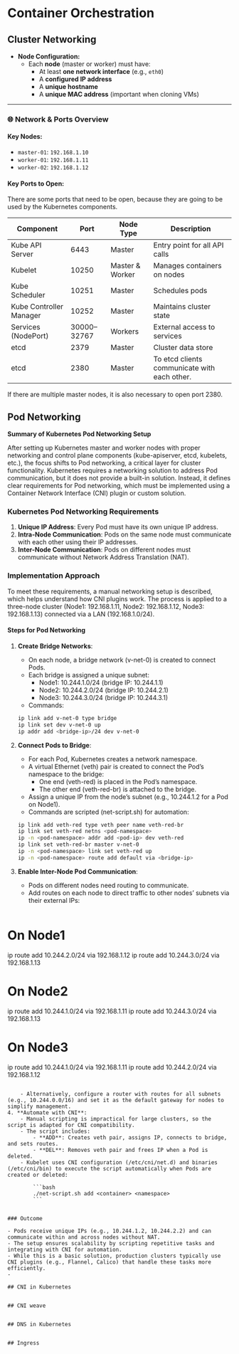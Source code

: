 # Container Orchestration

## Cluster Networking

- **Node Configuration:**
    - Each **node** (master or worker) must have:
        - At least **one network interface** (e.g., `eth0`)
        - A **configured IP address**
        - A **unique hostname**
        - A **unique MAC address** (important when cloning VMs)

---

### 🌐 **Network & Ports Overview**

#### **Key Nodes:**

- `master-01`: `192.168.1.10`
- `worker-01`: `192.168.1.11`
- `worker-02`: `192.168.1.12`
#### **Key Ports to Open:**

There are some ports that need to be open, because they are going to be used by the Kubernetes components.

| Component               | Port        | Node Type       | Description                                  |
| ----------------------- | ----------- | --------------- | -------------------------------------------- |
| Kube API Server         | 6443        | Master          | Entry point for all API calls                |
| Kubelet                 | 10250       | Master & Worker | Manages containers on nodes                  |
| Kube Scheduler          | 10251       | Master          | Schedules pods                               |
| Kube Controller Manager | 10252       | Master          | Maintains cluster state                      |
| Services (NodePort)     | 30000–32767 | Workers         | External access to services                  |
| etcd                    | 2379        | Master          | Cluster data store                           |
| etcd                    | 2380        | Master          | To etcd clients communicate with each other. |

If there are multiple master nodes, it is also necessary to open port 2380.

## Pod Networking

**Summary of Kubernetes Pod Networking Setup**

After setting up Kubernetes master and worker nodes with proper networking and control plane components (kube-apiserver, etcd, kubelets, etc.), the focus shifts to Pod networking, a critical layer for cluster functionality. Kubernetes requires a networking solution to address Pod communication, but it does not provide a built-in solution. Instead, it defines clear requirements for Pod networking, which must be implemented using a Container Network Interface (CNI) plugin or custom solution.

### Kubernetes Pod Networking Requirements

1. **Unique IP Address**: Every Pod must have its own unique IP address.
2. **Intra-Node Communication**: Pods on the same node must communicate with each other using their IP addresses.
3. **Inter-Node Communication**: Pods on different nodes must communicate without Network Address Translation (NAT).

### Implementation Approach

To meet these requirements, a manual networking setup is described, which helps understand how CNI plugins work. The process is applied to a three-node cluster (Node1: 192.168.1.11, Node2: 192.168.1.12, Node3: 192.168.1.13) connected via a LAN (192.168.1.0/24).

#### Steps for Pod Networking

1. **Create Bridge Networks**:
    - On each node, a bridge network (v-net-0) is created to connect Pods.
    - Each bridge is assigned a unique subnet:
        - Node1: 10.244.1.0/24 (bridge IP: 10.244.1.1)
        - Node2: 10.244.2.0/24 (bridge IP: 10.244.2.1)
        - Node3: 10.244.3.0/24 (bridge IP: 10.244.3.1)
    - Commands:
        

    ```bash
    ip link add v-net-0 type bridge
	ip link set dev v-net-0 up
	ip addr add <bridge-ip>/24 dev v-net-0
	```

        
2. **Connect Pods to Bridge**:
    - For each Pod, Kubernetes creates a network namespace.
    - A virtual Ethernet (veth) pair is created to connect the Pod’s namespace to the bridge:
        - One end (veth-red) is placed in the Pod’s namespace.
        - The other end (veth-red-br) is attached to the bridge.
    - Assign a unique IP from the node’s subnet (e.g., 10.244.1.2 for a Pod on Node1).
    - Commands are scripted (net-script.sh) for automation:
    ```bash
	ip link add veth-red type veth peer name veth-red-br
	ip link set veth-red netns <pod-namespace>
	ip -n <pod-namespace> addr add <pod-ip> dev veth-red
	ip link set veth-red-br master v-net-0
	ip -n <pod-namespace> link set veth-red up
	ip -n <pod-namespace> route add default via <bridge-ip>
	```
	
3. **Enable Inter-Node Pod Communication**:
    - Pods on different nodes need routing to communicate.
    - Add routes on each node to direct traffic to other nodes’ subnets via their external IPs:

    ```bash
# On Node1
ip route add 10.244.2.0/24 via 192.168.1.12
ip route add 10.244.3.0/24 via 192.168.1.13
# On Node2
ip route add 10.244.1.0/24 via 192.168.1.11
ip route add 10.244.3.0/24 via 192.168.1.13
# On Node3
ip route add 10.244.1.0/24 via 192.168.1.11
ip route add 10.244.2.0/24 via 192.168.1.12
```
        
    - Alternatively, configure a router with routes for all subnets (e.g., 10.244.0.0/16) and set it as the default gateway for nodes to simplify management.
4. **Automate with CNI**:
    - Manual scripting is impractical for large clusters, so the script is adapted for CNI compatibility.
    - The script includes:
        - **ADD**: Creates veth pair, assigns IP, connects to bridge, and sets routes.
        - **DEL**: Removes veth pair and frees IP when a Pod is deleted.
    - Kubelet uses CNI configuration (/etc/cni/net.d) and binaries (/etc/cni/bin) to execute the script automatically when Pods are created or deleted:

        ```bash
        ./net-script.sh add <container> <namespace>
        ```
        

### Outcome

- Pods receive unique IPs (e.g., 10.244.1.2, 10.244.2.2) and can communicate within and across nodes without NAT.
- The setup ensures scalability by scripting repetitive tasks and integrating with CNI for automation.
- While this is a basic solution, production clusters typically use CNI plugins (e.g., Flannel, Calico) that handle these tasks more efficiently.
- 

## CNI in Kubernetes


## CNI weave


## DNS in Kubernetes


## Ingress